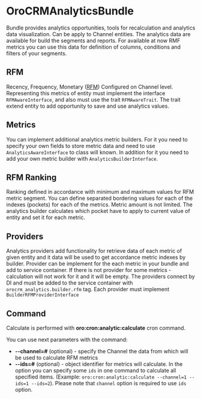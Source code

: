 # OroCRMAnalyticsBundle

Bundle provides analytics opportunities, tools for recalculation and analytics data visualization.
Can be apply to Channel entities.
The analytics data are available for build the segments and reports.
For available at now RMF metrics you can use this data for definition of columns, conditions and filters of your segments.

## RFM
Recency, Frequency, Monetary ([RFM](https://en.wikipedia.org/wiki/RFM_\(customer_value\))) Configured on Channel level.
Representing this metrics of entity must implement the interface
`RFMAwareInterface`, and also must use the trait
`RFMAwareTrait`. 
The trait extend entity to add opportunity to save and use analytics values.

## Metrics
You can implement additional analytics metric builders.
For it you need to specify your own fields to store metric data and need to use `AnalyticsAwareInterface` to class will known. 
In addition for it you need to add your own metric builder with `AnalyticsBuilderInterface`.

## RFM Ranking
Ranking defined in accordance with minimum and maximum values for RFM metric segment.
You can define separated bordering values for each of the indexes (pockets) for each of the metrics. 
Metric amount is not limited.
The analytics builder calculates which pocket have to apply to current value of entity and set it for each metric.

## Providers
Analytics providers add functionality for retrieve data of each metric of given entity and it data will be used to get accordance metric indexes by builder.
Provider can be implement for the each metric in your bundle and add to service container.
If there is not provider for some metrics - calculation will not work for it and it will be empty.
The providers connect by DI and must be added to the service container with `orocrm_analytics.builder.rfm` tag.
Each provider must implement `BuilderRFMProviderInterface`

## Command
Calculate is performed with **oro:cron:analytic:calculate** cron command.

You can use next parameters with the command:

* **--channel=#** (optional) - specify the Channel the data from which will be used to calculate RFM metrics
* **--ids=#** (optional) - object identifier for metrics will calculate. 
In the option you can specify some `ids` in one command to calculate all specified items.
(Example: `oro:cron:analytic:calculate --channel=1 --ids=1 --ids=2`). 
Please note that `channel` option is required to use `ids` option.
